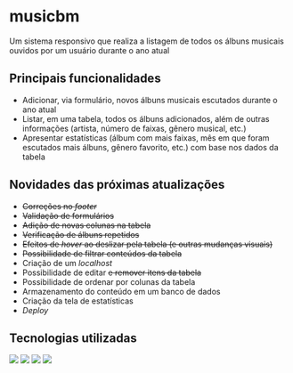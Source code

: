 # musicbm
Um sistema responsivo que realiza a listagem de todos os álbuns musicais ouvidos por um usuário durante o ano atual

## Principais funcionalidades
- Adicionar, via formulário, novos álbuns musicais escutados durante o ano atual
- Listar, em uma tabela, todos os álbuns adicionados, além de outras informações (artista, número de faixas, gênero musical, etc.)
- Apresentar estatísticas (álbum com mais faixas, mês em que foram escutados mais álbuns, gênero favorito, etc.) com base nos dados da tabela

<!-- ## Principais screens
- [Link](https://github.com/humbertobarbosa/musicbm/tree/main/screens) -->

## Novidades das próximas atualizações
- ~~Correções no _footer_~~
- ~~Validação de formulários~~
- ~~Adição de novas colunas na tabela~~
- ~~Verificação de álbuns repetidos~~
- ~~Efeitos de _hover_ ao deslizar pela tabela (e outras mudanças visuais)~~
- ~~Possibilidade de filtrar conteúdos da tabela~~
- Criação de um _localhost_
- Possibilidade de editar ~~e remover itens da tabela~~
- Possibilidade de ordenar por colunas da tabela
- Armazenamento do conteúdo em um banco de dados
- Criação da tela de estatísticas
- _Deploy_

## Tecnologias utilizadas
![](https://img.shields.io/badge/HTML5-E34F26?style=for-the-badge&logo=html5&logoColor=white)
![](https://img.shields.io/badge/CSS-239120?&style=for-the-badge&logo=css3&logoColor=white)
![](https://img.shields.io/badge/Bootstrap-563D7C?style=for-the-badge&logo=bootstrap&logoColor=white)
![](https://img.shields.io/badge/JavaScript-F7DF1E?style=for-the-badge&logo=javascript&logoColor=black)
